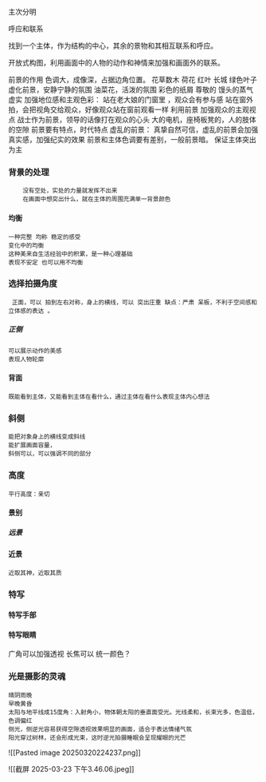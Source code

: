 
主次分明

呼应和联系


找到一个主体，作为结构的中心，其余的景物和其相互联系和呼应。

开放式构图，利用画面中的人物的动作和神情来加强和画面外的联系。



前景的作用
		色调大，成像深，占据边角位置。
		花草数木
		荷花
		红叶 长城
		绿色叶子虚化前景，安静宁静的氛围
		油菜花，活泼的氛围
		彩色的纸屑 尊敬的
		馒头的蒸气 虚实
		加强地位感和主观色彩：
			站在老大娘的门窗里 ，观众会有参与感
			站在窗外拍，会把视角交给观众，好像观众站在窗前观看一样
			利用前景 加强观众的主观视点
			战士作为前景，领导的话像打在观众的心头
		大的电机，座椅板凳的，人的肢体的空隙
		前景要有特点，时代特点
		虚乱的前景：
			真挚自然可信，虚乱的前景会加强真实感，加强纪实的效果
			前景和主体色调要有差别，一般前景暗。
			保证主体突出为主
### 背景的处理
	
		没有空处，实处的力量就发挥不出来
		在画面中想突出什么，就在主体的周围充满单一背景颜色
#### 均衡
	一种完整 均称 稳定的感受
	变化中的均衡
	这种美来自生活经验中的积累，是一种心理基础
	表现不安定 也可以用不均衡
### 选择拍摄角度
	 正面，可以 拍到左右对称，身上的横线，可以 突出庄重 缺点：严肃 呆板，不利于空间感和立体感的表达 。
##### 正侧
	可以展示动作的美感
	表现人物轮廓
#### 背面
	既能看到主体，又能看到主体在看什么，通过主体在看什么表现主体内心想法
### 斜侧
	能把对象身上的横线变成斜线
	能扩展画面容量，
	斜侧可以，可以强调不同的部分
### 高度
	平行高度：亲切

#### 景别
##### 远景

#### 近景 
	近取其神，近取其质


### 特写
#### 特写手部
#### 特写眼睛


广角可以加强透视
长焦可以 统一颜色？ 


### 光是摄影的灵魂
	晴阴雨晚
	早晚黄昏
	太阳与地平线成15度角：入射角小，物体朝太阳的垂直面受光。光线柔和，长束光多，色温低，色调偏红
	侧光，侧逆光容易获得空隙透视效果明显的画面，适合于表达情绪气氛
	阳光穿过树林，还会形成光束，这时逆光拍摄睡眠会呈现耀眼的光芒


![[Pasted image 20250320224237.png]]


![[截屏 2025-03-23 下午3.46.06.jpeg]]